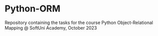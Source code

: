 # Python-ORM
Repository containing the tasks for the course Python Object-Relational Mapping @ SoftUni Academy, October 2023
